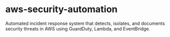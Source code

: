 # aws-security-automation
Automated incident response system that detects, isolates, and documents security threats in AWS using GuardDuty, Lambda, and EventBridge.

